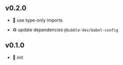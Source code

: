 ## v0.2.0

* 🐞 use type-only imports

* ♻️ update dependencies `@bubble-dev/babel-config`

## v0.1.0

* 🐣 init
